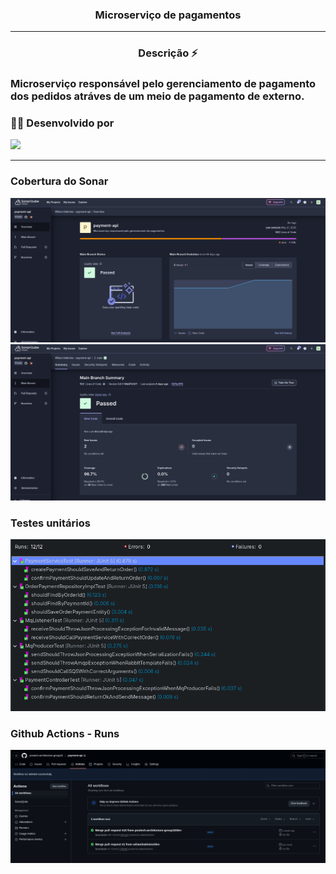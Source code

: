 <h3 align="center">Microserviço de pagamentos</h3>
<hr>

<h3 align="center">Descrição ⚡</h3>

<h3>Microserviço responsável pelo gerenciamento de pagamento dos pedidos atráves de um meio de pagamento de externo.
<h3>

### 👨‍💼 Desenvolvido por

![](https://img.shields.io/badge/RM358148-Wiliam%20Hatimine-blue)


<hr>

### Cobertura do Sonar
![Sonar Cloud](./assets/sonar_cloud.png)
<br />
![Code Coverage](./assets/sonar_coverage.png)


### Testes unitários

![Unit Tests](./assets/unit-tests.png)


 
### Github Actions - Runs

![Github Actions Runs](./assets/github_actions_run.png)
